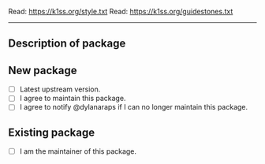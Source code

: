 Read: https://k1ss.org/style.txt
Read: https://k1ss.org/guidestones.txt

---

## Description of package


## New package

- [ ] Latest upstream version.
- [ ] I agree to maintain this package.
- [ ] I agree to notify @dylanaraps if I can no longer maintain this package.

## Existing package

- [ ] I am the maintainer of this package.
